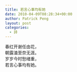 ```yaml
---
title: 若言心事均有她
date: 2010-04-09T08:28:34+00:00
author: Patrick Peng
layout: post
categories:
  - 詩
---
```

春红开谢任由花，  
朝露溘至奈无涯。  
岁岁今时愁绪重，  
若言心事均有她。